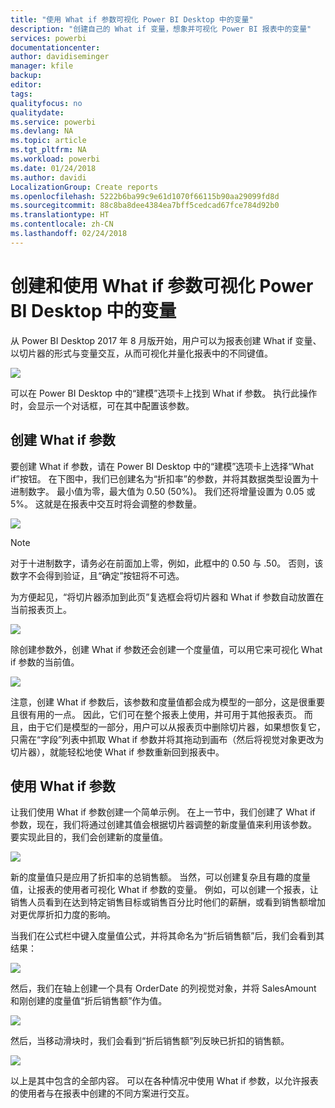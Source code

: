 ```yaml
---
title: "使用 What if 参数可视化 Power BI Desktop 中的变量"
description: "创建自己的 What if 变量，想象并可视化 Power BI 报表中的变量"
services: powerbi
documentationcenter: 
author: davidiseminger
manager: kfile
backup: 
editor: 
tags: 
qualityfocus: no
qualitydate: 
ms.service: powerbi
ms.devlang: NA
ms.topic: article
ms.tgt_pltfrm: NA
ms.workload: powerbi
ms.date: 01/24/2018
ms.author: davidi
LocalizationGroup: Create reports
ms.openlocfilehash: 5222b6ba99c9e61d1070f66115b90aa29099fd8d
ms.sourcegitcommit: 88c8ba8dee4384ea7bff5cedcad67fce784d92b0
ms.translationtype: HT
ms.contentlocale: zh-CN
ms.lasthandoff: 02/24/2018
---
```

# <a name="create-and-use-a-what-if-parameter-to-visualize-variables-in-power-bi-desktop"></a>创建和使用 What if 参数可视化 Power BI Desktop 中的变量
从 Power BI Desktop 2017 年 8 月版开始，用户可以为报表创建 What if 变量、以切片器的形式与变量交互，从而可视化并量化报表中的不同键值。

![](media/desktop-what-if/what-if_01.png)

可以在 Power BI Desktop 中的“建模”选项卡上找到 What if 参数。 执行此操作时，会显示一个对话框，可在其中配置该参数。

## <a name="creating-a-what-if-parameter"></a>创建 What if 参数
要创建 What if 参数，请在 Power BI Desktop 中的“建模”选项卡上选择“What if”按钮。 在下图中，我们已创建名为“折扣率”的参数，并将其数据类型设置为十进制数字。 最小值为零，最大值为 0.50 (50%)。 我们还将增量设置为 0.05 或 5%。 这就是在报表中交互时将会调整的参数量。

![](media/desktop-what-if/what-if_02.png)

> [!NOTE]
> 对于十进制数字，请务必在前面加上零，例如，此框中的 0.50 与 .50。 否则，该数字不会得到验证，且“确定”按钮将不可选。
> 
> 

为方便起见，“将切片器添加到此页”复选框会将切片器和 What if 参数自动放置在当前报表页上。

![](media/desktop-what-if/what-if_03.png)

除创建参数外，创建 What if 参数还会创建一个度量值，可以用它来可视化 What if 参数的当前值。

![](media/desktop-what-if/what-if_04.png)

注意，创建 What if 参数后，该参数和度量值都会成为模型的一部分，这是很重要且很有用的一点。 因此，它们可在整个报表上使用，并可用于其他报表页。 而且，由于它们是模型的一部分，用户可以从报表页中删除切片器，如果想恢复它，只需在“字段”列表中抓取 What if 参数并将其拖动到画布（然后将视觉对象更改为切片器），就能轻松地使 What if 参数重新回到报表中。

## <a name="using-a-what-if-parameter"></a>使用 What if 参数
让我们使用 What if 参数创建一个简单示例。 在上一节中，我们创建了 What if 参数，现在，我们将通过创建其值会根据切片器调整的新度量值来利用该参数。 要实现此目的，我们会创建新的度量值。

![](media/desktop-what-if/what-if_05.png)

新的度量值只是应用了折扣率的总销售额。 当然，可以创建复杂且有趣的度量值，让报表的使用者可视化 What if 参数的变量。 例如，可以创建一个报表，让销售人员看到在达到特定销售目标或销售百分比时他们的薪酬，或看到销售额增加对更优厚折扣力度的影响。

当我们在公式栏中键入度量值公式，并将其命名为“折后销售额”后，我们会看到其结果：

![](media/desktop-what-if/what-if_06.png)

然后，我们在轴上创建一个具有 OrderDate 的列视觉对象，并将 SalesAmount 和刚创建的度量值“折后销售额”作为值。

![](media/desktop-what-if/what-if_07.png)

然后，当移动滑块时，我们会看到“折后销售额”列反映已折扣的销售额。

![](media/desktop-what-if/what-if_08.png)

以上是其中包含的全部内容。 可以在各种情况中使用 What if 参数，以允许报表的使用者与在报表中创建的不同方案进行交互。


